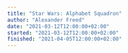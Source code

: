 ```yaml
---
title: "Star Wars: Alphabet Squadron"
author: "Alexander Freed"
date: "2021-03-12T12:00:00+02:00"
started: "2021-03-12T12:00:00+02:00"
finished: "2021-04-05T12:00:00+02:00"
---
```


